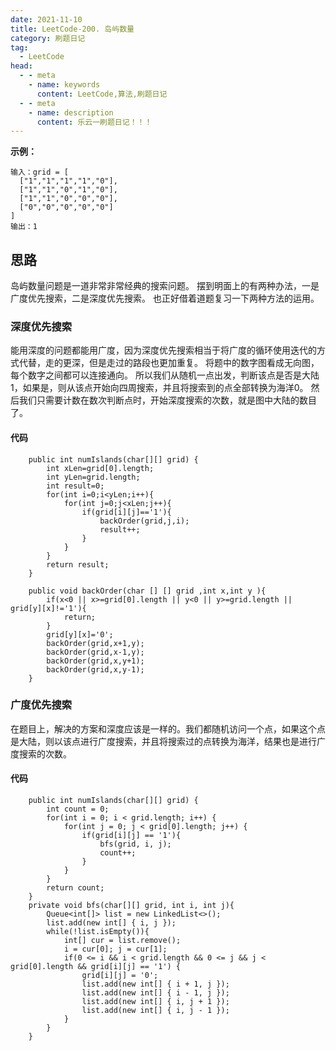 ```yaml
---
date: 2021-11-10
title: LeetCode-200. 岛屿数量
category: 刷题日记
tag:
  - LeetCode
head:
  - - meta
    - name: keywords
      content: LeetCode,算法,刷题日记
  - - meta
    - name: description
      content: 乐云一刷题日记！！！
---
```

**示例：**
```
输入：grid = [
  ["1","1","1","1","0"],
  ["1","1","0","1","0"],
  ["1","1","0","0","0"],
  ["0","0","0","0","0"]
]
输出：1
```
## 思路
岛屿数量问题是一道非常非常经典的搜索问题。
摆到明面上的有两种办法，一是广度优先搜索，二是深度优先搜索。
也正好借着道题复习一下两种方法的运用。
### 深度优先搜索
能用深度的问题都能用广度，因为深度优先搜索相当于将广度的循环使用迭代的方式代替，走的更深，但是走过的路段也更加重复。
将题中的数字图看成无向图，每个数字之间都可以连接通向。
所以我们从随机一点出发，判断该点是否是大陆1，如果是，则从该点开始向四周搜索，并且将搜索到的点全部转换为海洋0。
然后我们只需要计数在数次判断点时，开始深度搜索的次数，就是图中大陆的数目了。

#### 代码
```
    public int numIslands(char[][] grid) {
        int xLen=grid[0].length;
        int yLen=grid.length;
        int result=0;
        for(int i=0;i<yLen;i++){
            for(int j=0;j<xLen;j++){
                if(grid[i][j]=='1'){
                    backOrder(grid,j,i);
                    result++;
                }
            }
        }
        return result;
    }

    public void backOrder(char [] [] grid ,int x,int y ){
        if(x<0 || x>=grid[0].length || y<0 || y>=grid.length || grid[y][x]!='1'){
            return;
        }
        grid[y][x]='0';
        backOrder(grid,x+1,y);
        backOrder(grid,x-1,y);
        backOrder(grid,x,y+1);
        backOrder(grid,x,y-1);
    }
```

### 广度优先搜索
在题目上，解决的方案和深度应该是一样的。我们都随机访问一个点，如果这个点是大陆，则以该点进行广度搜索，并且将搜索过的点转换为海洋，结果也是进行广度搜索的次数。
#### 代码
```
    public int numIslands(char[][] grid) {
        int count = 0;
        for(int i = 0; i < grid.length; i++) {
            for(int j = 0; j < grid[0].length; j++) {
                if(grid[i][j] == '1'){
                    bfs(grid, i, j);
                    count++;
                }
            }
        }
        return count;
    }
    private void bfs(char[][] grid, int i, int j){
        Queue<int[]> list = new LinkedList<>();
        list.add(new int[] { i, j });
        while(!list.isEmpty()){
            int[] cur = list.remove();
            i = cur[0]; j = cur[1];
            if(0 <= i && i < grid.length && 0 <= j && j < grid[0].length && grid[i][j] == '1') {
                grid[i][j] = '0';
                list.add(new int[] { i + 1, j });
                list.add(new int[] { i - 1, j });
                list.add(new int[] { i, j + 1 });
                list.add(new int[] { i, j - 1 });
            }
        }
    }
```
